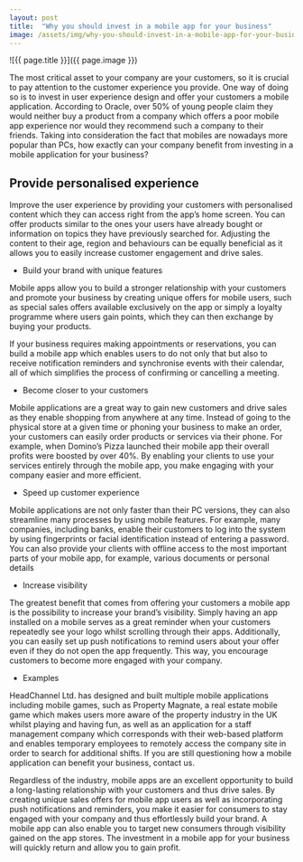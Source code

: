 ```yaml
---
layout: post
title:  "Why you should invest in a mobile app for your business"
image: /assets/img/why-you-should-invest-in-a-mobile-app-for-your-business.jpg
---
```


![{{ page.title }}]({{ page.image }})

The most critical asset to your company are your customers, so it is crucial to pay attention to the customer experience you provide. One way of doing so is to invest in user experience design and offer your customers a mobile application. According to Oracle, over 50% of young people claim they would neither buy a product from a company which offers a poor mobile app experience nor would they recommend such a company to their friends. Taking into consideration the fact that mobiles are nowadays more popular than PCs, how exactly can your company benefit from investing in a mobile application for your business?


## Provide personalised experience
Improve the user experience by providing your customers with personalised content which they can access right from the app’s home screen. You can offer products similar to the ones your users have already bought or information on topics they have previously searched for. Adjusting the content to their age, region and behaviours can be equally beneficial as it allows you to easily increase customer engagement and drive sales.

- Build your brand with unique features
  
Mobile apps allow you to build a stronger relationship with your customers and promote your business by creating unique offers for mobile users, such as special sales offers available exclusively on the app or simply a loyalty programme where users gain points, which they can then exchange by buying your products.

If your business requires making appointments or reservations, you can build a mobile app which enables users to do not only that but also to receive notification reminders and synchronise events with their calendar, all of which simplifies the process of confirming or cancelling a meeting.

- Become closer to your customers
  
Mobile applications are a great way to gain new customers and drive sales as they enable shopping from anywhere at any time. Instead of going to the physical store at a given time or phoning your business to make an order, your customers can easily order products or services via their phone. For example, when Domino’s Pizza launched their mobile app their overall profits were boosted by over 40%. By enabling your clients to use your services entirely through the mobile app, you make engaging with your company easier and more efficient.

- Speed up customer experience
  
Mobile applications are not only faster than their PC versions, they can also streamline many processes by using mobile features. For example, many companies, including banks, enable their customers to log into the system by using fingerprints or facial identification instead of entering a password. You can also provide your clients with offline access to the most important parts of your mobile app, for example, various documents or personal details

- Increase visibility
  
The greatest benefit that comes from offering your customers a mobile app is the possibility to increase your brand’s visibility. Simply having an app installed on a mobile serves as a great reminder when your customers repeatedly see your logo whilst scrolling through their apps. Additionally, you can easily set up push notifications to remind users about your offer even if they do not open the app frequently. This way, you encourage customers to become more engaged with your company.

- Examples
  
HeadChannel Ltd. has designed and built multiple mobile applications including mobile games, such as Property Magnate, a real estate mobile game which makes users more aware of the property industry in the UK whilst playing and having fun, as well as an application for a staff management company which corresponds with their web-based platform and enables temporary employees to remotely access the company site in order to search for additional shifts. If you are still questioning how a mobile application can benefit your business, contact us.

Regardless of the industry, mobile apps are an excellent opportunity to build a long-lasting relationship with your customers and thus drive sales. By creating unique sales offers for mobile app users as well as incorporating push notifications and reminders, you make it easier for consumers to stay engaged with your company and thus effortlessly build your brand. A mobile app can also enable you to target new consumers through visibility gained on the app stores. The investment in a mobile app for your business will quickly return and allow you to gain profit.
